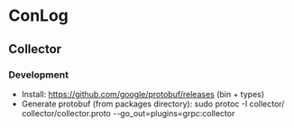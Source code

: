 # ConLog

## Collector

### Development ###
* Install: https://github.com/google/protobuf/releases (bin + types)
* Generate protobuf (from packages directory): sudo protoc -I collector/ collector/collector.proto --go_out=plugins=grpc:collector
